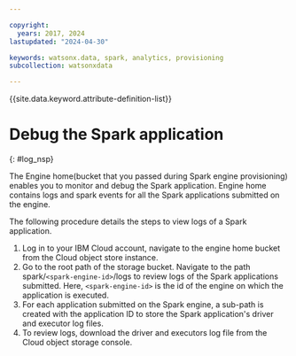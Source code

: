 ```yaml
---

copyright:
  years: 2017, 2024
lastupdated: "2024-04-30"

keywords: watsonx.data, spark, analytics, provisioning
subcollection: watsonxdata

---
```


{{site.data.keyword.attribute-definition-list}}

# Debug the Spark application
{: #log_nsp}

The Engine home(bucket that you passed during Spark engine provisioning) enables you to monitor and debug the Spark application. Engine home contains logs and spark events for all the Spark applications submitted on the engine.

The following procedure details the steps to view logs of a Spark application.


1. Log in to your IBM Cloud account, navigate to the engine home bucket from the Cloud object store instance.
2. Go to the root path of the storage bucket. Navigate to the path spark/`<spark-engine-id>`/logs to review logs of the Spark applications submitted. Here, `<spark-engine-id>` is the id of the engine on which the application is executed.
3. For each application submitted on the Spark engine, a sub-path is created with the application ID to store the Spark application's driver and executor log files.
4. To review logs, download the driver and executors log file from the Cloud object storage console.
